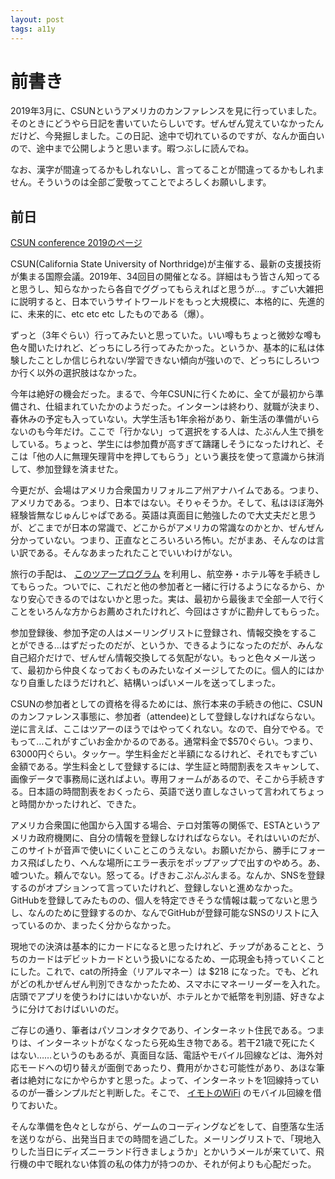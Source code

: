 ```yaml
---
layout: post
tags: a11y
---
```


# 前書き

2019年3月に、CSUNというアメリカのカンファレンスを見に行っていました。そのときにどうやら日記を書いていたらしいです。ぜんぜん覚えていなかったんだけど、今発掘しました。この日記、途中で切れているのですが、なんか面白いので、途中まで公開しようと思います。暇つぶしに読んでね。

なお、漢字が間違ってるかもしれないし、言ってることが間違ってるかもしれません。そういうのは全部ご愛敬ってことでよろしくお願いします。

## 前日

[CSUN conference 2019のページ](https://www.csun.edu/cod/conference/2019/sessions/index.php/public/website_pages/view/5)

CSUN(California State University of Northridge)が主催する、最新の支援技術が集まる国際会議。2019年、34回目の開催となる。詳細はもう皆さん知ってると思うし、知らなかったら各自でググってもらえればと思うが…。すごい大雑把に説明すると、日本でいうサイトワールドをもっと大規模に、本格的に、先進的に、未来的に、etc etc etc したものである（爆）。

ずっと（3年ぐらい）行ってみたいと思っていた。いい噂もちょっと微妙な噂も色々聞いたけれど、どっちにしろ行ってみたかった。というか、基本的に私は体験したことしか信じられない/学習できない傾向が強いので、どっちにしろいつか行く以外の選択肢はなかった。

今年は絶好の機会だった。まるで、今年CSUNに行くために、全てが最初から準備され、仕組まれていたかのようだった。インターンは終わり、就職が決まり、春休みの予定も入っていない。大学生活も1年余裕があり、新生活の準備がいらないのも今年だけ。ここで「行かない」って選択をする人は、たぶん人生で損をしている。ちょっと、学生には参加費が高すぎて躊躇しそうになったけれど、そこは「他の人に無理矢理背中を押してもらう」という裏技を使って意識から抹消して、参加登録を済ませた。

今更だが、会場はアメリカ合衆国カリフォルニア州アナハイムである。つまり、アメリカである。つまり、日本ではない。そりゃそうか。そして、私はほぼ海外経験皆無なじゅんじゃぱである。英語は真面目に勉強したので大丈夫だと思うが、どこまでが日本の常識で、どこからがアメリカの常識なのかとか、ぜんぜん分かっていない。つまり、正直なところいろいろ怖い。だがまあ、そんなのは言い訳である。そんなあまったれたことでいいわけがない。

旅行の手配は、 [このツアープログラム](http://www.udit.jp/news/csun2019.html) を利用し、航空券・ホテル等を手続きしてもらった。ついでに、これだと他の参加者と一緒に行けるようになるから、かなり安心できるのではないかと思った。実は、最初から最後まで全部一人で行くことをいろんな方からお薦めされたけれど、今回はさすがに勘弁してもらった。

参加登録後、参加予定の人はメーリングリストに登録され、情報交換をすることができる…はずだったのだが、というか、できるようになったのだが、みんな自己紹介だけで、ぜんぜん情報交換してる気配がない。もっと色々メール送って、最初から仲良くなっておくものみたいなイメージしてたのに。個人的にはかなり自重したほうだけれど、結構いっぱいメールを送ってしまった。

CSUNの参加者としての資格を得るためには、旅行本来の手続きの他に、CSUNのカンファレンス事態に、参加者（attendee)として登録しなければならない。逆に言えば、ここはツアーのほうではやってくれない。なので、自分でやる。でもって…これがすごいお金かかるのである。通常料金で$570ぐらい。つまり、63000円ぐらい。タッケー。学生料金だと半額になるけれど、それでもすごい金額である。学生料金として登録するには、学生証と時間割表をスキャンして、画像データで事務局に送ればよい。専用フォームがあるので、そこから手続きする。日本語の時間割表をおくったら、英語で送り直しなさいって言われてちょっと時間かかったけれど、できた。

アメリカ合衆国に他国から入国する場合、テロ対策等の関係で、ESTAというアメリカ政府機関に、自分の情報を登録しなければならない。それはいいのだが、このサイトが音声で使いにくいことこのうえない。お願いだから、勝手にフォーカス飛ばしたり、へんな場所にエラー表示をポップアップで出すのやめろ。あ、嘘ついた。頼んでない。怒ってる。げきおこぷんぷんまる。なんか、SNSを登録するのがオプションって言っていたけれど、登録しないと進めなかった。GitHubを登録してみたものの、個人を特定できそうな情報は載ってないと思うし、なんのために登録するのか、なんでGitHubが登録可能なSNSのリストに入っているのか、まったく分からなかった。

現地での決済は基本的にカードになると思ったけれど、チップがあることと、うちのカードはデビットカードという扱いになるため、一応現金も持っていくことにした。これで、catの所持金（リアルマネー）は $218 になった。でも、どれがどの札かぜんぜん判別できなかったため、スマホにマネーリーダーを入れた。店頭でアプリを使うわけにはいかないが、ホテルとかで紙幣を判別語、好きなように分けておけばいいのだ。

ご存じの通り、筆者はパソコンオタクであり、インターネット住民である。つまりは、インターネットがなくなったら死ぬ生き物である。若干21歳で死にたくはない……というのもあるが、真面目な話、電話やモバイル回線などは、海外対応モードへの切り替えが面倒であったり、費用がかさむ可能性があり、あほな筆者は絶対になにかやらかすと思った。よって、インターネットを1回線持っているのが一番シンプルだと判断した。そこで、 [イモトのWiFi](https://www.imotonowifi.jp/lp/pccp/) のモバイル回線を借りておいた。

そんな準備を色々としながら、ゲームのコーディングなどをして、自堕落な生活を送りながら、出発当日までの時間を過ごした。メーリングリストで、「現地入りした当日にディズニーランド行きましょうか」とかいうメールが来ていて、飛行機の中で眠れない体質の私の体力が持つのか、それが何よりも心配だった。
